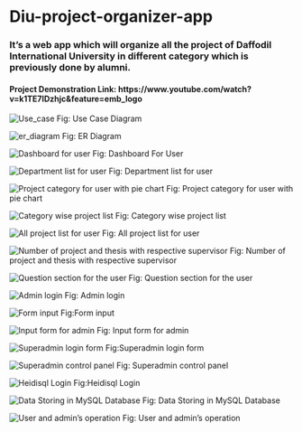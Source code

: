 # Diu-project-organizer-app

<h3> It’s a web app which will organize all the project of Daffodil International University in different category which is previously done by alumni. </h3>

<h4 target="_blank"> Project Demonstration Link: https://www.youtube.com/watch?v=k1TE7IDzhjc&feature=emb_logo </h4>

![Use_case](https://user-images.githubusercontent.com/40080527/71822706-c4fca580-30bf-11ea-9b13-41e83cf634a3.png)
Fig: Use Case Diagram


![er_diagram](https://user-images.githubusercontent.com/40080527/71822885-389eb280-30c0-11ea-8fdb-26e5d1454b6f.png)
Fig: ER Diagram


![Dashboard for user](https://user-images.githubusercontent.com/40080527/71822907-48b69200-30c0-11ea-95bd-8ee6457ce96d.png)
Fig: Dashboard For User


![Department list for user](https://user-images.githubusercontent.com/40080527/71822966-6dab0500-30c0-11ea-8afe-f37a3815d702.png)
Fig: Department list for user


![Project category for user with pie chart](https://user-images.githubusercontent.com/40080527/71823016-84e9f280-30c0-11ea-89f2-4935e818bf45.png)
Fig: Project category for user with pie chart


![Category wise project list](https://user-images.githubusercontent.com/40080527/71823082-a1862a80-30c0-11ea-9e37-37eb509d5ed5.png)
Fig: Category wise project list


![All project list for user](https://user-images.githubusercontent.com/40080527/71823145-bfec2600-30c0-11ea-8d21-b833ad529bae.png)
Fig: All project list for user


![Number of project and thesis with respective supervisor](https://user-images.githubusercontent.com/40080527/71823188-dabe9a80-30c0-11ea-8202-c21da8aa4621.png)
Fig: Number of project and thesis with respective supervisor


![Question section for the user](https://user-images.githubusercontent.com/40080527/71823267-093c7580-30c1-11ea-9777-3ef2365410dd.png)
Fig: Question section for the user


![Admin login](https://user-images.githubusercontent.com/40080527/71823539-a7304000-30c1-11ea-997e-22914f4dc76a.png)
Fig: Admin login


![Form input](https://user-images.githubusercontent.com/40080527/71823603-cd55e000-30c1-11ea-83d7-bacc8863c9ff.png)
Fig:Form input


![Input form for admin](https://user-images.githubusercontent.com/40080527/71823629-e9598180-30c1-11ea-971a-ba3e1b10e01b.png)
Fig: Input form for admin


![Superadmin login form](https://user-images.githubusercontent.com/40080527/71823667-1148e500-30c2-11ea-8dcb-e241351ff50d.png)
Fig:Superadmin login form


![Superadmin control panel](https://user-images.githubusercontent.com/40080527/71823756-3b020c00-30c2-11ea-8d59-5e82496657a7.png)
Fig: Superadmin control panel


![Heidisql Login](https://user-images.githubusercontent.com/40080527/71823831-638a0600-30c2-11ea-9647-c8805db497aa.png)
Fig:Heidisql Login


![Data Storing in MySQL Database](https://user-images.githubusercontent.com/40080527/71823885-80bed480-30c2-11ea-9f82-fe72a2d52032.png)
Fig: Data Storing in MySQL Database


![User and admin’s operation](https://user-images.githubusercontent.com/40080527/71823903-8b796980-30c2-11ea-9396-fd037dfb29b3.png)
Fig: User and admin’s operation

